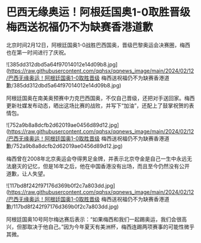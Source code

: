 # 巴西无缘奥运！阿根廷国奥1-0取胜晋级 梅西送祝福仍不为缺赛香港道歉

北京时间2月12日，阿根廷国奥1-0战胜巴西国奥，晋级巴黎奥运会决赛圈，梅西也在第一时间进行了庆祝。

![385dd312dbd5a64f97014012e14d09b8.jpg](https://raw.githubusercontent.com/qqhsx/qqnews_image/main/2024/02/12/巴西无缘奥运！阿根廷国奥1-0取胜晋级 梅西送祝福仍不为缺赛香港道歉/385dd312dbd5a64f97014012e14d09b8.jpg)

阿根廷国奥在南美奥预赛中力克巴西国奥，不仅自己晋级，还把对手送回家。梅西更新社媒发布动态，晒出这场比赛的战败，并写下“加油”，还配上了鼓掌祝贺的表情包。

![752a9b8a8dcfb2d62019ae0456d89d12.jpg](https://raw.githubusercontent.com/qqhsx/qqnews_image/main/2024/02/12/巴西无缘奥运！阿根廷国奥1-0取胜晋级 梅西送祝福仍不为缺赛香港道歉/752a9b8a8dcfb2d62019ae0456d89d12.jpg)

梅西曾在2008年北京奥运会夺得男足金牌，并表示北京夺金是自己一生中永远无法磨灭的记忆，但是16年之后，他在中国香港没有出场，而且至今仍然没有公开道歉，让人失望。

![117bd8f242f97176d369b0f2c7a803dd.jpg](https://raw.githubusercontent.com/qqhsx/qqnews_image/main/2024/02/12/巴西无缘奥运！阿根廷国奥1-0取胜晋级 梅西送祝福仍不为缺赛香港道歉/117bd8f242f97176d369b0f2c7a803dd.jpg)

阿根廷国奥10号阿尔梅达赛后表示：“如果梅西和我们一起踢奥运，我们会很高兴，但那取决于他自己。”因为今年夏天有美洲杯，梅西连踢两项赛事的可能性微乎其微。

